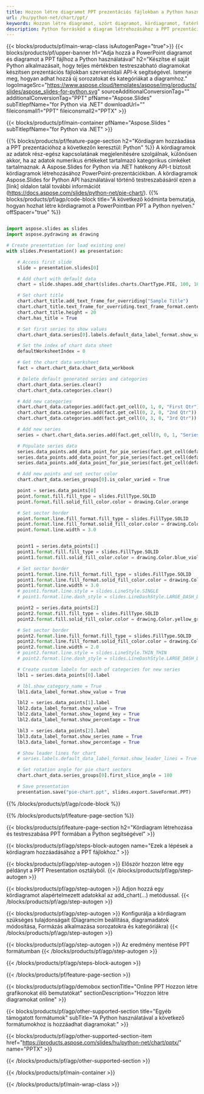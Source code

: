 ```yaml
---
title: Hozzon létre diagramot PPT prezentációs fájlokban a Python használatával
url: /hu/python-net/chart/ppt/
keywords: Hozzon létre diagramot, szórt diagramot, kördiagramot, fatérképes diagramot, részvénydiagramot, doboz- és bajuszdiagramot, hisztogram diagramot, tölcsérdiagramot, napkitörési diagramot, többkategóriás diagramot, PowerPoint-prezentációt, Python
description: Python forráskód a diagram létrehozásához a PPT prezentációban.
---
```


{{< blocks/products/pf/main-wrap-class isAutogenPage="true">}}
{{< blocks/products/pf/upper-banner h1="Adja hozzá a PowerPoint diagramot és diagramot a PPT fájlhoz a Python használatával" h2="Készítse el saját Python alkalmazásait, hogy teljes mértékben testreszabható diagramokat készítsen prezentációs fájlokban szerveroldali API-k segítségével. Ismerje meg, hogyan adhat hozzá új sorozatokat és kategóriákat a diagramhoz." logoImageSrc="https://www.aspose.cloud/templates/aspose/img/products/slides/aspose_slides-for-python.svg" sourceAdditionalConversionTag="" additionalConversionTag="PPT" pfName="Aspose.Slides" subTitlepfName="for Python via .NET" downloadUrl="" fileiconsmall1="PPT" fileiconsmall2="PPTX" >}}

{{< blocks/products/pf/main-container pfName="Aspose.Slides " subTitlepfName="for Python via .NET" >}}

{{% blocks/products/pf/feature-page-section  h2="Kördiagram hozzáadása a PPT prezentációhoz a következőn keresztül: Python" %}}
A kördiagramok az adatok rész-egész kapcsolatának megjelenítésére szolgálnak, különösen akkor, ha az adatok numerikus értékeket tartalmazó kategorikus címkéket tartalmaznak. A Aspose.Slides for Python via .NET hatékony API-t biztosít kördiagramok létrehozásához PowerPoint-prezentációkban. A kördiagramok Aspose.Slides for Python API használatával történő testreszabásáról ezen a [link] oldalon talál további információt (https://docs.aspose.com/slides/python-net/pie-chart/).
{{% blocks/products/pf/agp/code-block title="A következő kódminta bemutatja, hogyan hozhat létre kördiagramot a PowerPointban PPT a Python nyelven." offSpacer="true" %}}

```py

import aspose.slides as slides
import aspose.pydrawing as drawing

# Create presentation (or load existing one) 
with slides.Presentation() as presentation:

    # Access first slide
    slide = presentation.slides[0]

    # Add chart with default data
    chart = slide.shapes.add_chart(slides.charts.ChartType.PIE, 100, 100, 400, 400)

    # Set chart title
    chart.chart_title.add_text_frame_for_overriding("Sample Title")
    chart.chart_title.text_frame_for_overriding.text_frame_format.center_text = slides.NullableBool(True)
    chart.chart_title.height = 20
    chart.has_title = True

    # Set first series to show values
    chart.chart_data.series[0].labels.default_data_label_format.show_value = True

    # Set the index of chart data sheet
    defaultWorksheetIndex = 0

    # Get the chart data worksheet
    fact = chart.chart_data.chart_data_workbook

    # Delete default generated series and categories
    chart.chart_data.series.clear()
    chart.chart_data.categories.clear()

    # Add new categories
    chart.chart_data.categories.add(fact.get_cell(0, 1, 0, "First Qtr"))
    chart.chart_data.categories.add(fact.get_cell(0, 2, 0, "2nd Qtr"))
    chart.chart_data.categories.add(fact.get_cell(0, 3, 0, "3rd Qtr"))

    # Add new series
    series = chart.chart_data.series.add(fact.get_cell(0, 0, 1, "Series 1"), chart.type)

    # Populate series data
    series.data_points.add_data_point_for_pie_series(fact.get_cell(defaultWorksheetIndex, 1, 1, 20))
    series.data_points.add_data_point_for_pie_series(fact.get_cell(defaultWorksheetIndex, 2, 1, 50))
    series.data_points.add_data_point_for_pie_series(fact.get_cell(defaultWorksheetIndex, 3, 1, 30))

    # Add new points and set sector color
    chart.chart_data.series_groups[0].is_color_varied = True

    point = series.data_points[0]
    point.format.fill.fill_type = slides.FillType.SOLID
    point.format.fill.solid_fill_color.color = drawing.Color.orange

    # Set sector border
    point.format.line.fill_format.fill_type = slides.FillType.SOLID
    point.format.line.fill_format.solid_fill_color.color = drawing.Color.gray
    point.format.line.width = 3.0


    point1 = series.data_points[1]
    point1.format.fill.fill_type = slides.FillType.SOLID
    point1.format.fill.solid_fill_color.color = drawing.Color.blue_violet

    # Set sector border
    point1.format.line.fill_format.fill_type = slides.FillType.SOLID
    point1.format.line.fill_format.solid_fill_color.color = drawing.Color.blue
    point1.format.line.width = 3.0
    # point1.format.line.style = slides.LineStyle.SINGLE
    # point1.format.line.dash_style = slides.LineDashStyle.LARGE_DASH_DOT

    point2 = series.data_points[2]
    point2.format.fill.fill_type = slides.FillType.SOLID
    point2.format.fill.solid_fill_color.color = drawing.Color.yellow_green

    # Set sector border
    point2.format.line.fill_format.fill_type = slides.FillType.SOLID
    point2.format.line.fill_format.solid_fill_color.color = drawing.Color.red
    point2.format.line.width = 2.0
    # point2.format.line.style = slides.LineStyle.THIN_THIN
    # point2.format.line.dash_style = slides.LineDashStyle.LARGE_DASH_DOT_DOT

    # Create custom labels for each of categories for new series
    lbl1 = series.data_points[0].label

    # lbl.show_category_name = True
    lbl1.data_label_format.show_value = True

    lbl2 = series.data_points[1].label
    lbl2.data_label_format.show_value = True
    lbl2.data_label_format.show_legend_key = True
    lbl2.data_label_format.show_percentage = True

    lbl3 = series.data_points[2].label
    lbl3.data_label_format.show_series_name = True
    lbl3.data_label_format.show_percentage = True

    # Show leader lines for chart
    # series.labels.default_data_label_format.show_leader_lines = True

    # Set rotation angle for pie chart sectors
    chart.chart_data.series_groups[0].first_slice_angle = 180

    # Save presentation
    presentation.save("pie-chart.ppt", slides.export.SaveFormat.PPT)

```

{{% /blocks/products/pf/agp/code-block %}}

{{% /blocks/products/pf/feature-page-section %}}

{{< blocks/products/pf/feature-page-section  h2="Kördiagram létrehozása és testreszabása PPT formában a Python segítségével" >}}

{{< blocks/products/pf/agp/steps-block-autogen name="Ezek a lépések a kördiagram hozzáadásához a PPT fájlokhoz." >}}

{{< blocks/products/pf/agp/step-autogen >}}
Először hozzon létre egy példányt a PPT Presentation osztályból.
{{< /blocks/products/pf/agp/step-autogen >}}

{{< blocks/products/pf/agp/step-autogen >}}
Adjon hozzá egy kördiagramot alapértelmezett adatokkal az add_chart(...) metódussal.
{{< /blocks/products/pf/agp/step-autogen >}}

{{< blocks/products/pf/agp/step-autogen >}}
Konfigurálja a kördiagram szükséges tulajdonságait (Diagramcím beállítása, diagramadatok módosítása, Formázás alkalmazása sorozatokra és kategóriákra)
{{< /blocks/products/pf/agp/step-autogen >}}

{{< blocks/products/pf/agp/step-autogen >}}
Az eredmény mentése PPT formátumban
{{< /blocks/products/pf/agp/step-autogen >}}

{{< /blocks/products/pf/agp/steps-block-autogen >}}

{{< /blocks/products/pf/feature-page-section >}}

{{< blocks/products/pf/agp/demobox sectionTitle="Online PPT Hozzon létre grafikonokat élő bemutatókat" sectionDescription="Hozzon létre diagramokat online" >}}

{{< blocks/products/pf/agp/other-supported-section title="Egyéb támogatott formátumok" subTitle="A Python használatával a következő formátumokhoz is hozzáadhat diagramokat:" >}}

{{< blocks/products/pf/agp/other-supported-section-item href="https://products.aspose.com/slides/hu/python-net/chart/pptx/" name="PPTX" >}}


{{< /blocks/products/pf/agp/other-supported-section >}}

{{< /blocks/products/pf/main-container >}}
    
{{< /blocks/products/pf/main-wrap-class >}}